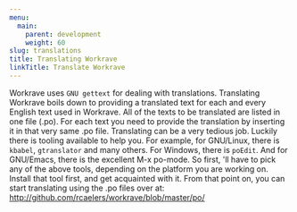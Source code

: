 ```yaml
---
menu:
  main:
    parent: development
    weight: 60
slug: translations
title: Translating Workrave
linkTitle: Translate Workrave
---
```


Workrave uses `GNU gettext` for dealing with translations. Translating Workrave
boils down to providing a translated text for each and every English text used
in Workrave. All of the texts to be translated are listed in one file (.po). For
each text you need to provide the translation by inserting it in that very same
.po file. Translating can be a very tedious job. Luckily there is tooling
available to help you. For example, for GNU/Linux, there is `kbabel`,
`gtranslator` and many others. For Windows, there is `poEdit`. And for
GNU/Emacs, there is the excellent M-x po-mode. So first, 'll have to pick any of
the above tools, depending on the platform you are working on. Install that tool
first, and get acquainted with it. From that point on, you can start translating
using the .po files over at: http://github.com/rcaelers/workrave/blob/master/po/
